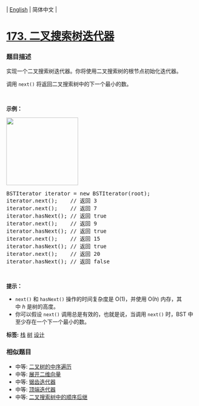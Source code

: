 | [English](README_EN.md) | 简体中文 |

# [173. 二叉搜索树迭代器](https://leetcode-cn.com/problems/binary-search-tree-iterator)
 ### 题目描述
<p>实现一个二叉搜索树迭代器。你将使用二叉搜索树的根节点初始化迭代器。</p>

<p>调用 <code>next()</code> 将返回二叉搜索树中的下一个最小的数。</p>

<p>&nbsp;</p>

<p><strong>示例：</strong></p>

<p><strong><img alt="" src="https://assets.leetcode-cn.com/aliyun-lc-upload/uploads/2018/12/25/bst-tree.png" style="height: 178px; width: 189px;"></strong></p>

<pre>BSTIterator iterator = new BSTIterator(root);
iterator.next();    // 返回 3
iterator.next();    // 返回 7
iterator.hasNext(); // 返回 true
iterator.next();    // 返回 9
iterator.hasNext(); // 返回 true
iterator.next();    // 返回 15
iterator.hasNext(); // 返回 true
iterator.next();    // 返回 20
iterator.hasNext(); // 返回 false</pre>

<p>&nbsp;</p>

<p><strong>提示：</strong></p>

<ul>
	<li><code>next()</code>&nbsp;和&nbsp;<code>hasNext()</code>&nbsp;操作的时间复杂度是&nbsp;O(1)，并使用&nbsp;O(<em>h</em>) 内存，其中&nbsp;<em>h&nbsp;</em>是树的高度。</li>
	<li>你可以假设&nbsp;<code>next()</code>&nbsp;调用总是有效的，也就是说，当调用 <code>next()</code>&nbsp;时，BST 中至少存在一个下一个最小的数。</li>
</ul>

**标签:**  [栈](https://leetcode-cn.com/tag/stack) [树](https://leetcode-cn.com/tag/tree) [设计](https://leetcode-cn.com/tag/design) 
 ### 相似题目
- 中等:	[二叉树的中序遍历](https://leetcode-cn.com/problems/binary-tree-inorder-traversal) 
- 中等:	[展开二维向量](https://leetcode-cn.com/problems/flatten-2d-vector) 
- 中等:	[锯齿迭代器](https://leetcode-cn.com/problems/zigzag-iterator) 
- 中等:	[顶端迭代器](https://leetcode-cn.com/problems/peeking-iterator) 
- 中等:	[二叉搜索树中的顺序后继](https://leetcode-cn.com/problems/inorder-successor-in-bst) 
